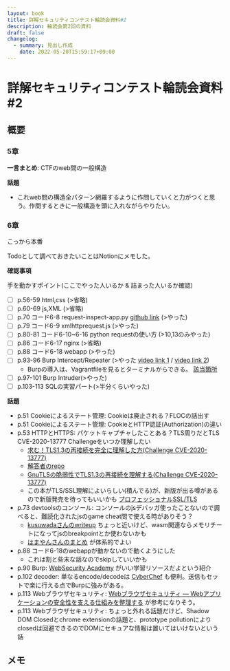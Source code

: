 ```yaml
---
layout: book
title: 詳解セキュリティコンテスト輪読会資料#2
description: 輪読会第2回の資料
draft: false
changelog:
  - summary: 見出し作成
    date: 2022-05-20T15:59:17+09:00
---
```


# 詳解セキュリティコンテスト輪読会資料#2

## 概要

### 5章

**一言まとめ**: CTFのweb問の一般構造

**話題**

- これweb問の構造全パターン網羅するように作問していくと力がつくと思う。作問するときに一般構造を頭に入れながらやりたい。

### 6章

こっから本番

Todoとして調べておきたいことはNotionにメモした。

**確認事項**

手を動かすポイント(ここでやった人いるか & 詰まった人いるか確認)

- [ ] p.56-59 html,css (>省略)
- [ ] p.60-69 js,XML (>省略)
- [ ] p.70 コード6-8 request-inspect-app.py [github link](https://github.com/ctfbook/2nd/blob/main/dist/files/web/02_basics/request-inspect-app.py) (>やった)
- [ ] p.79 コード6-9 xmlhttprequest.js (>やった)
- [ ] p.80-81 コード6-10~6-16 python requestの使い方 (>10,13のみやった)
- [ ] p.86 コード6-17 nginx (>省略)
- [ ] p.88 コード6-18 webapp (>やった)
- [ ] p.93-96 Burp Intercept/Repeater (>やった [video link 1](https://drive.google.com/file/d/1NQvetUmg3WxDFRAVBro6ZTRbi2y6INFL/view?usp=sharing) / [video link 2](https://drive.google.com/file/d/1dkgJUOvK7n3PfpfBgZ4Xoj4A4t9g8heL/view?usp=sharing))
  - Burpの導入は、Vagrantfileを見るとターミナルからできる。 [該当箇所](https://github.com/ctfbook/2nd/blob/c364a010b936eb428c70e91b656965a9b2e95bec/dist/Vagrantfile#L73-L79)
- [ ] p.97-101 Burp Intruder(>やった)
- [ ] p.103-113 SQLの実習パート(>半分くらいやった)

**話題**

- p.51 Cookieによるステート管理: Cookieは廃止される？FLOCの話出す
- p.51 Cookieによるステート管理: CookieとHTTP認証(Authorization)の違い
- p.53 HTTPとHTTPS: パケットキャプチャしたことある？TLS周りだとTLS CVE-2020-13777 Challengeをいつか理解したい
  - [求む！TLS1.3の再接続を完全に理解した方(Challenge CVE-2020-13777)](https://jovi0608.hatenablog.com/entry/2020/06/13/104905)
  - [解答者のrepo](https://github.com/prprhyt/PoC_TLS1_3_CVE-2020-13777)
  - [GnuTLSの脆弱性でTLS1.3の再接続を理解する(Challenge CVE-2020-13777)](https://jovi0608.hatenablog.com/entry/2020/07/03/131719)
  - この本がTLS/SSL理解によいらしい(積んでる)が、新版が出る噂があるので新版発売を待ってもいいかも [プロフェッショナルSSL/TLS](https://www.lambdanote.com/products/tls)
- p.73 devtoolsのコンソール: コンソールのjsデバッガ使ったことないので調べると、難読化されたjsのgame cheat問で使える時がありそう？
  - [kusuwadaさんのwriteup](https://tech.kusuwada.com/entry/2020/04/05/132308#section1) ちょっと近いけど、wasm関連ならメモリチートになってjsのbreakpointとか使わないかも
  - [はまやんさんのまとめ](https://blog.hamayanhamayan.com/entry/2021/12/22/000156) が体系的でよい
- p.88 コード6-18のwebappが動かないので動くようにした
  - これは割と些末な話なのでskipしていいかも
- p.90 Burp: [WebSecurity Academy](https://portswigger.net/web-security) がいい学習リソースだよという紹介
- p.102 decoder: 単なるencode/decodeは [CyberChef](https://gchq.github.io/CyberChef/) も便利。送信もセットで楽に行える点でBurpに強みがある。
- p.113 Webブラウザセキュリティ: [Webブラウザセキュリティ ― Webアプリケーションの安全性を支える仕組みを整理する](https://www.lambdanote.com/products/wbs) が参考になりそう。
- p.113 Webブラウザセキュリティ: ちょっと外れる話題だけど、Shadow DOM Closedとchrome extensionの話題と、prototype pollutionによりclosedは回避できるのでDOMにセキュアな情報は置いてはいけないという話

## メモ

